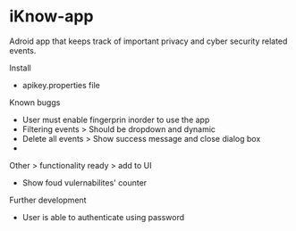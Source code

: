 # iKnow-app
Adroid app that keeps track of important privacy and cyber security related events.


Install

- apikey.properties file



Known buggs

- User must enable fingerprin inorder to use the app
- Filtering events > Should be dropdown and dynamic
- Delete all events > Show success message and close dialog box
- 


Other > functionality ready > add to UI
- Show foud vulernabilites' counter


Further development
- User is able to authenticate using password
